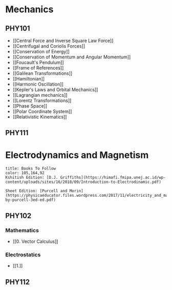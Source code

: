 # Mechanics

## PHY101
- [[Central Force and Inverse Square Law Force]]
- [[Centrifugal and Coriolis Forces]]
- [[Conservation of Energy]]
- [[Conservation of Momentum and Angular Momentum]]
- [[Foucault's Pendulum]]
- [[Frame of References]]
- [[Galilean Transformations]]
- [[Hamiltonian]]
- [[Harmonic Oscillation]]
- [[Kepler's Laws and Orbital Mechanics]]
- [[Lagrangian mechanics]]
- [[Lorentz Transformations]]
- [[Phase Space]]
- [[Polar Coordinate System]]
- [[Relativistic Kinematics]]

## PHY111

# Electrodynamics and Magnetism
	
```ad-note
title: Books To Follow
color: 105,164,92
Kshitish Edition: [D.J. Griffiths](https://himafi.fmipa.unej.ac.id/wp-content/uploads/sites/16/2018/09/Introduction-to-Electrodinamic.pdf)

Sheet Edition: [Purcell and Morin](https://physicaeducator.files.wordpress.com/2017/11/electricity_and_magnetism-by-purcell-3ed-ed.pdf)
```

## PHY102

### Mathematics
- [[0. Vector Calculus]]

### Electrostatics
- [[1.]]


## PHY112
